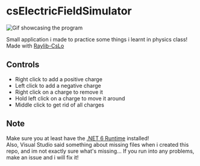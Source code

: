 # csElectricFieldSimulator

![Gif showcasing the program](https://github.com/user-attachments/assets/0718bbc4-e1bd-47b5-ad11-239344e5ab9c)

Small application i made to practice some things i learnt in physics class! \
Made with [Raylib-CsLo](https://github.com/NotNotTech/Raylib-CsLo)

## Controls
- Right click to add a positive charge
- Left click to add a negative charge
- Right click on a charge to remove it
- Hold left click on a charge to move it around
- Middle click to get rid of all charges

## Note
Make sure you at least have the [.NET 6 Runtime](https://dotnet.microsoft.com/en-us/download/dotnet/6.0) installed! \
Also, Visual Studio said something about missing files when i created this repo, and im not exactly sure what's missing... If you run into any problems, make an issue and i will fix it!
